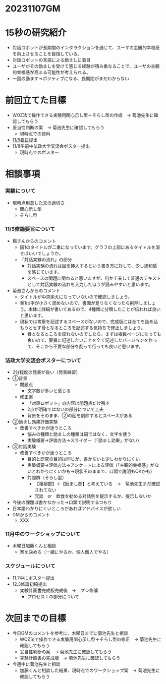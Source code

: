 
# 20231107GM

# 15秒の研究紹介
- 対話ロボットが長期間のインタラクションを通じて、ユーザの主観的幸福感を向上させることを目指している。
- 対話ロボットの言語による励ましに着目
- ユーザがその励ましを受けて感じる経験が積み重なることで、ユーザの主観的幸福感が高まる可能性が考えられる。
- 一回の励ます→ポジティブになる、長期間がまだわからない
# 前回立てた目標
- WOZ法で操作できる実験用関心示し型＋そらし型の作成　→ 菊池先生に確認してもらう
- 妥当性判断の案　→ 菊池先生に確認してもらう
  - 現時点での資料
- [11/5要旨](https://github.com/kikuchiken-waseda/Xiang-Lingxuan/blob/master/M2/%E4%BF%AE%E8%AB%96%E9%96%A2%E9%80%A3/3822C038_%E5%90%91%E5%87%8C%E8%90%B1_%E8%A6%81%E6%97%A8(1105).pdf)提出
- 11/8午前中法政大学交流会ポスター提出
  - 現時点でのポスター

# 相談事項
### 実験について
- 現時点用意した文の適切さ
  - 関心示し型
  - そらし型
### 11/5修論要旨について
- 楊さんからのコメント
  - 図1のタイトルが二重になっています。グラフの上部にあるタイトルを消せばいいでしょうか。
  - 「対話実験の流れ」の部分
    - 対話実験の流れは図を挿入するという書き方に対して、少し違和感を感じています。
    - スペースの問題に関わると思いますが、何か工夫して普通のテキストとして対話実験の流れを入力したほうが読みやすいと思います。
- 菊池さんからのコメント
  - タイトルが中央揃えになっていないので確認しましょう。
  - 表1は字が小さく読めないので、書面が足りなくなったら削除しましょう。本体に詳細が書いてあるので、4種類に分類したことが伝われば良いと思います。
  - 現状では考察を記述するスペースがないので、完成版には全てを詰め込もうとせず骨となるところを記述する気持ちで修正しましょう。
    - 骨となるところを絞れないのでしたら、まずは複数ページになっても良いので、要旨に記述したいことを全て記述したバージョンを作って、そこから不要な部分を削って行っても良いと思います。

### 法政大学交流会ポスターについて
- 2分程度の発表が良い（発表練習）
- ①背景
  - 問題点
    - 文字数が多いと感じる
  - 修正案
    - 「対話ロボット」の内容は問題点だけ残す
    - 2点が明確ではないの部分について工夫
    - 背景をそのまま、②の図を削除するとスペースがある
- ②励まし効果評価実験
  - 改善すべきかが迷うところ
    - 悩みの種類と励ましの種類は図ではなく、文字を使う
    - 実験概要→評価方法→スライダー（「励まし効果」がない）
- ③対話実験
  - 改善すべきかが迷うところ
    - 目的と研究の目的は同じが、書かないと少しわかりにくい
    - 実験概要→評価方法→アンケートによる評価（「主観的幸福感」がないとわかりにくいかも→現状そのままで、口頭で説明もOKかも）
    - 対照群（そらし型）
      - 【相槌部】＋【励まし部】と考えている　→　菊池先生まだ確認されてない
      - 冗談　or　飲食を勧める対話例を提示するか、提示しないか
- 今後の課題は書かなかった→口頭で説明するつもり
- 日本語わかりにくいところがあればアドバイスが欲しい
- GMからのコメント
  - XXX
### 11月中のワークショップについて
- 木曜日加藤くんと相談
  - 案を決める（一緒にやるか、個人個人でやる）
### スケジュールについて
- 11.7中にポスター提出
- 12.3修論初稿提出
  - 実験計画書完成版完成後　→　プレ修論
    - プロセス１の部分について

# 次回までの目標
- 今日GMのコメントを参考に、木曜日までに菊池先生と相談
  - WOZ法で操作できる実験用関心示し型＋そらし型の修正　→ 菊池先生に確認してもらう
  - 妥当性判断の案　→ 菊池先生に確認してもらう
  - 実験計画書の完成版　→ 菊池先生に確認してもらう
- 今週中に菊池先生と相談
  - 加藤くんと相談した結果、現時点でのワークショップ案　→ 菊池先生に確認してもらう

